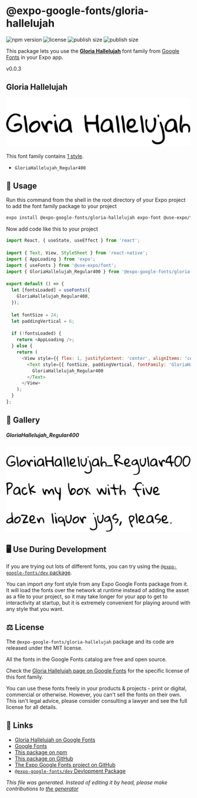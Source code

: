 # @expo-google-fonts/gloria-hallelujah

![npm version](https://flat.badgen.net/npm/v/@expo-google-fonts/gloria-hallelujah)
![license](https://flat.badgen.net/github/license/expo/google-fonts)
![publish size](https://flat.badgen.net/packagephobia/install/@expo-google-fonts/gloria-hallelujah)
![publish size](https://flat.badgen.net/packagephobia/publish/@expo-google-fonts/gloria-hallelujah)

This package lets you use the [**Gloria Hallelujah**](https://fonts.google.com/specimen/Gloria+Hallelujah) font family from [Google Fonts](https://fonts.google.com/) in your Expo app.

v0.0.3

## Gloria Hallelujah

![Gloria Hallelujah](./font-family.png)

This font family contains [1 style](#gallery).

- `GloriaHallelujah_Regular400`

## 🔡 Usage

Run this command from the shell in the root directory of your Expo project to add the font family package to your project
```sh
expo install @expo-google-fonts/gloria-hallelujah expo-font @use-expo/font
```

Now add code like this to your project
```js
import React, { useState, useEffect } from 'react';

import { Text, View, StyleSheet } from 'react-native';
import { AppLoading } from 'expo';
import { useFonts } from '@use-expo/font';
import { GloriaHallelujah_Regular400 } from '@expo-google-fonts/gloria-hallelujah';

export default () => {
  let [fontsLoaded] = useFonts({
    GloriaHallelujah_Regular400,
  });

  let fontSize = 24;
  let paddingVertical = 6;

  if (!fontsLoaded) {
    return <AppLoading />;
  } else {
    return (
      <View style={{ flex: 1, justifyContent: 'center', alignItems: 'center' }}>
        <Text style={{ fontSize, paddingVertical, fontFamily: 'GloriaHallelujah_Regular400' }}>
          GloriaHallelujah_Regular400
        </Text>
      </View>
    );
  }
};

```

## 📖 Gallery

##### GloriaHallelujah_Regular400
![GloriaHallelujah_Regular400](./0ea0610b2d462be9ddfd55db487fd670e7b0855857d198cc6293f623adc66ff8.ttf.png)


## 🖥️ Use During Development

If you are trying out lots of different fonts, you can try using the [`@expo-google-fonts/dev` package](https://github.com/expo/google-fonts/tree/master/font-packages/dev#readme).

You can import *any* font style from any Expo Google Fonts package from it. It will load the fonts
over the network at runtime instead of adding the asset as a file to your project, so it may take longer
for your app to get to interactivity at startup, but it is extremely convenient
for playing around with any style that you want.

## ⚖️ License

The `@expo-google-fonts/gloria-hallelujah` package and its code are released under the MIT license.

All the fonts in the Google Fonts catalog are free and open source.

Check the [Gloria Hallelujah page on Google Fonts](https://fonts.google.com/specimen/Gloria+Hallelujah) for the specific license of this font family.

You can use these fonts freely in your products & projects - print or digital, commercial or otherwise. However, you can't sell the fonts on their own. This isn't legal advice, please consider consulting a lawyer and see the full license for all details.

## 🔗 Links

- [Gloria Hallelujah on Google Fonts](https://fonts.google.com/specimen/Gloria+Hallelujah)
- [Google Fonts](https://fonts.google.com/)
- [This package on npm](https://www.npmjs.com/package/@expo-google-fonts/gloria-hallelujah)
- [This package on GitHub](https://github.com/expo/google-fonts/tree/master/font-packages/gloria-hallelujah)
- [The Expo Google Fonts project on GitHub](https://github.com/expo/google-fonts)
- [`@expo-google-fonts/dev` Devlopment Package](https://github.com/expo/google-fonts/tree/master/font-packages/dev)


*This file was generated. Instead of editing it by head, please make contributions to [the generator](https://github.com/expo/google-fonts/tree/master/packages/generator)*
